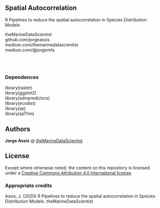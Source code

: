 ## Spatial Autocorrelation

R Pipelines to reduce the spatial autocorrelation in Species Distribution Models

theMarineDataScientist <br>
github.com/jorgeassis <br>
medium.com/themarinedatascientist <br>
medium.com/@jorgemfa <br>

<br><br>

### Dependences

library(raster) <br>
library(ggplot2) <br>
library(sdmpredictors) <br>
library(ecodist) <br>
library(sp) <br>
library(spThin)

## Authors

**Jorge Assis** @ [theMarineDataScientist](github.com/jorgeassis)

## License

Except where otherwise noted, the content on this repository is licensed under a [Creative Commons Attribution 4.0 International license](https://creativecommons.org/licenses/by/4.0/).

### Appropriate credits

Assis, J. (2020) R Pipelines to reduce the spatial autocorrelation in Species Distribution Models. theMarineDataScientist
